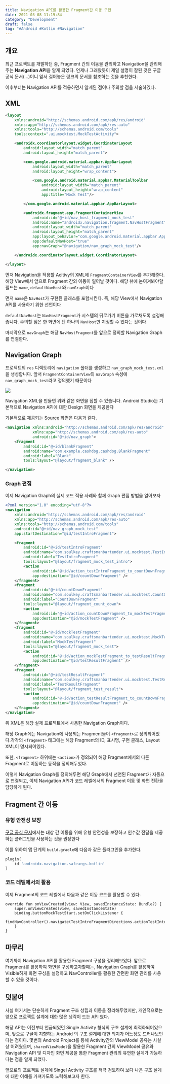 ```yaml
---
title: Navigation API를 활용한 Fragment간 이동 구현
date: 2021-03-08 11:19:84
category: "Development"
draft: false
tag: "#Android #Kotlin #Navigation"
---
```


## 개요

최근 프로젝트를 개발하던 중, Fragment 간의 이동을 관리하고 Navigation을 관리해주는 **Navigation API**을 알게 되었다. 언제나 그래왔듯이 제일 설명이 잘된 것은 구글 공식 문서(...)이니 앞서 걸어놓은 링크의 문서를 참조하는 것을 추천한다.

이후부터는 Navigation API를 적용하면서 알게된 점이나 주의할 점을 서술하겠다.

## XML

```xml
<layout
    xmlns:android="http://schemas.android.com/apk/res/android"
    xmlns:app="http://schemas.android.com/apk/res-auto"
    xmlns:tools="http://schemas.android.com/tools"
    tools:context=".ui.mocktest.MockTestActivity">

    <androidx.coordinatorlayout.widget.CoordinatorLayout
        android:layout_width="match_parent"
        android:layout_height="match_parent">

        <com.google.android.material.appbar.AppBarLayout
            android:layout_width="match_parent"
            android:layout_height="wrap_content">

            <com.google.android.material.appbar.MaterialToolbar
                android:layout_width="match_parent"
                android:layout_height="wrap_content"
                app:title="Mock Test"/>

        </com.google.android.material.appbar.AppBarLayout>

        <androidx.fragment.app.FragmentContainerView
            android:id="@+id/nav_host_fragment_mock_test"
            android:name="androidx.navigation.fragment.NavHostFragment"
            android:layout_width="match_parent"
            android:layout_height="match_parent"
            app:layout_behavior="com.google.android.material.appbar.AppBarLayout$ScrollingViewBehavior"
            app:defaultNavHost="true"
            app:navGraph="@navigation/nav_graph_mock_test"/>

    </androidx.coordinatorlayout.widget.CoordinatorLayout>

</layout>
```

먼저 Navigation을 적용할 Acitivy의 XML에 `FragmentContainerView`를 추가해준다. 해당 View에서 앞으로 Fragment 간의 이동이 일어날 것이다. 해당 뷰에 눈여겨봐야할 필드는 `name`, `defaultNavHost`와 `navGraph`이다

먼저 `name`은 `NavHost`가 구현된 클래스를 포함시킨다. 즉, 해당 View에서 Navigation API를 사용하기 위한 선언이다

`defaultNavHost`는 `NavHostFragment`가 시스템의 뒤로가기 버튼을 가로채도록 설정해줍니다. 주의할 점은 한 화면에 단 하나의 `NavHost`만 지정할 수 있다는 것이다

마지막으로 `navGraph`는 해당 `NavHostFragment`를 앞으로 정의할 Navigation Graph를 연결한다.

## Navigation Graph

프로젝트의 `res` 디렉토리에 `navigation` 폴더를 생성하고 `nav_graph_mock_test.xml`을 생성합니다. 앞서 `FragmentContainerView`의 `navGraph` 속성에 `nav_graph_mock_test`라고 정의했기 때문이다

<img src="https://developer.android.com/images/topic/libraries/architecture/navigation-graph_2x-callouts.png?hl=ko">

Navigation XML을 만들면 위와 같은 화면을 접할 수 있습니다. Android Studio는 기본적으로 Navigation API에 대한 Design 화면을 제공한다

기본적으로 제공되는 Source 화면은 다음과 같다.

```xml
<navigation xmlns:android="http://schemas.android.com/apk/res/android"
            xmlns:app="http://schemas.android.com/apk/res-auto"
            android:id="@+id/nav_graph">
    <fragment
        android:id="@+id/blankFragment"
        android:name="com.example.cashdog.cashdog.BlankFragment"
        android:label="Blank"
        tools:layout="@layout/fragment_blank" />

</navigation>
```

### Graph 편집

이제 Navigation Graph의 실제 코드 적용 사례와 함께 Graph 편집 방법을 알아보자

```xml
<?xml version="1.0" encoding="utf-8"?>
<navigation
    xmlns:android="http://schemas.android.com/apk/res/android"
    xmlns:app="http://schemas.android.com/apk/res-auto"
    xmlns:tools="http://schemas.android.com/tools"
    android:id="@+id/nav_graph_mock_test"
    app:startDestination="@id/testIntroFragment">

    <fragment
        android:id="@+id/testIntroFragment"
        android:name="com.soulkey.craftsmanbartender.ui.mocktest.TestIntroFragment"
        android:label="TestIntroFragment"
        tools:layout="@layout/fragment_mock_test_intro">
        <action
            android:id="@+id/action_testIntroFragment_to_countDownFragment"
            app:destination="@id/countDownFragment" />
    </fragment>
    <fragment
        android:id="@+id/countDownFragment"
        android:name="com.soulkey.craftsmanbartender.ui.mocktest.CountDownFragment"
        android:label="CountDownFragment"
        tools:layout="@layout/fragment_count_down">
        <action
            android:id="@+id/action_countDownFragment_to_mockTestFragment"
            app:destination="@id/mockTestFragment" />
    </fragment>
    <fragment
        android:id="@+id/mockTestFragment"
        android:name="com.soulkey.craftsmanbartender.ui.mocktest.MockTestFragment"
        android:label="MockTestFragment"
        tools:layout="@layout/fragment_mock_test">
        <action
            android:id="@+id/action_mockTestFragment_to_testResultFragment"
            app:destination="@id/testResultFragment" />
    </fragment>
    <fragment
        android:id="@+id/testResultFragment"
        android:name="com.soulkey.craftsmanbartender.ui.mocktest.TestResultFragment"
        android:label="TestResultFragment"
        tools:layout="@layout/fragment_test_result">
        <action
            android:id="@+id/action_testResultFragment_to_countDownFragment"
            app:destination="@id/countDownFragment" />
    </fragment>
</navigation>
```

위 XML은 해당 실제 프로젝트에서 사용한 Navigation Graph이다.

해당 Graph에는 Navigation에 사용되는 Fragment들이 `<fragment>`로 정의되어있다.각각의 `<fragment>` 태그에는 해당 Fragment의 ID, 표시명, 구현 클래스, Layout XML이 명시되어있다.

또한, `<fragment>` 하위에는 `<action>`가 정의되어 해당 Fragment에서의 다른 Fragment로 이동하는 동작을 정의해두었다.

이렇게 Navigation Graph를 정의해두면 해당 Graph에서 선언된 Fragment가 자동으로 연결되고, 이제 Navigation API가 코드 레벨에서의 Fragment 이동 및 화면 전환을 담당하게 된다.

## Fragment 간 이동

### 유형 안전성 보장

[구글 공식 문서](https://developer.android.com/guide/navigation/navigation-getting-started?hl=ko)에서는 대상 간 이동을 위해 유형 안전성을 보장하고 인수값 전달을 제공하는 플러그인을 사용하는 것을 권장한다

이를 위하여 앱 단계의 `build.gradle`에 다음과 같은 플러그인을 추가한다.

```gradle
plugin{
    id 'androidx.navigation.safeargs.kotlin'
}
```

### 코드 레벨에서의 활용

이제 Fragment의 코드 레벨에서 다음과 같은 이동 코드를 활용할 수 있다.

```
override fun onViewCreated(view: View, savedInstanceState: Bundle?) {
    super.onViewCreated(view, savedInstanceState)
    binding.buttonMockTestStart.setOnClickListener {
        findNavController().navigate(TestIntroFragmentDirections.actionTestIntroFragmentToCountDownFragment())
    }
}
```

## 마무리

여기까지 Navigation API를 활용한 Fragment 구성을 정리해보았다. 앞으로 Fragment를 활용하여 화면을 구성하고자할때는, Navigation Graph를 활용하여 Visible하게 화면 구성을 설정하고 NavController를 활용한 간편한 화면 관리를 사용할 수 있을 것이다.

## 덧붙여

사실 여기서는 단순하게 Fragment 구조 성립과 이동을 정리해두었지만, 개인적으로는 앞으로 프로젝트 설계에 대한 많은 생각이 드는 API 였다.

해당 API는 이전부터 언급되었던 Single Activity 형식의 구조 설계에 최적화되어있으며, 앞으로 구글이 지향하는 Android 의 구조 설계에 대한 의지가 어느정도 드러나보인다는 점이다.
몇번의 Android Project를 통해 Activity간의 ViewModel 공유는 사실상 어려웠으며, `sharedViewModel`을 활용한 Fragment 간의 ViewModel 공유와 Navigation API 및 디자인 화면 제공을 통한 Fragment 관리의 유연한 설계가 가능하다는 점을 알게 되었다.

앞으로의 프로젝트 설계에 Singel Activity 구조를 적극 검토하여 보다 나은 구조 설계에 대한 이해를 가져가도록 노력해보고자 한다.
